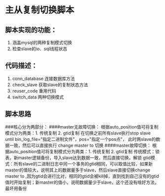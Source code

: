 # 主从复制切换脚本
## 脚本实现的功能：
1. 涵盖mysql的两种复制模式切换
2. 检查slave的io、sql线程状态
## 代码描述：
1. conn_database 连接数据库方法
2. check_slave 获取slave的复制状态方法
3. reuser_code 重用代码
4. switch_data 两种切换模式
## 脚本思路
###核心分为两部分：
####master无故障切换：
根据auto_position值可将复制模式分为两类：1. 传统复制   2. gtid复制
在切换之前所有slave执行stop slave until bin_log_file="指定二进制文件"，pos="指定一个pos点"，
此时两slave的数据一致，然后可以直接执行 change master to 切换
####master故障切换：
根据auto_position值可将复制模式分为两类：1. 传统复制   2. gtid复制
传统模式：锁表，新master逻辑备份，导入slave达到数据一致，然后直接切换，解锁
gtid模式：所有slave的二进制日志中同一个事务的gtid相同，可以取值比较，如果新master的值较大，说明其上的数据量多于slave，然后slave直接切换change master to ,因为gtid会进行比对，相同的gtid会被kill掉，直到找到自己没有的gtid值时开始复制；新master的值小，说明数据量少于slave，这个还没有啥好方法，最坏用备份
